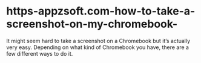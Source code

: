 # https-appzsoft.com-how-to-take-a-screenshot-on-my-chromebook-
It might seem hard to take a screenshot on a Chromebook but it’s actually very easy. Depending on what kind of Chromebook you have, there are a few different ways to do it.
